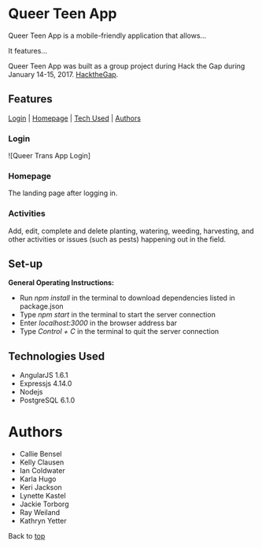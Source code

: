 
# <a name="top">Queer Teen App</a>
Queer Teen App is a mobile-friendly application that allows...

It features...

Queer Teen App was built as a group project during Hack the Gap during January 14-15, 2017. [HacktheGap](https://www.hackthegap.com/).


## Features
[Login](#login) | [Homepage](#homepage) | [Tech Used](#tech) | [Authors](#authors)

### <a name="login">Login</a>
![Queer Trans App Login]



### <a name="homepage">Homepage</a>
The landing page after logging in.



### <a name="activities">Activities</a>
Add, edit, complete and delete planting, watering, weeding, harvesting, and other activities or issues (such as pests) happening out in the field.

## <a name="setup">Set-up</a>


__General Operating Instructions:__   
- Run *npm install* in the terminal to download dependencies listed in package.json  
- Type *npm start* in the terminal to start the server connection  
- Enter *localhost:3000* in the browser address bar  
- Type *Control + C* in the terminal to quit the server connection

## <a name="tech">Technologies Used</a>
- AngularJS 1.6.1
- Expressjs 4.14.0
- Nodejs
- PostgreSQL 6.1.0

# <a name="authors">Authors</a>
- Callie Bensel
- Kelly Clausen
- Ian Coldwater
- Karla Hugo
- Keri Jackson
- Lynette Kastel
- Jackie Torborg  
- Ray Weiland
- Kathryn Yetter





Back to [top](#top)
